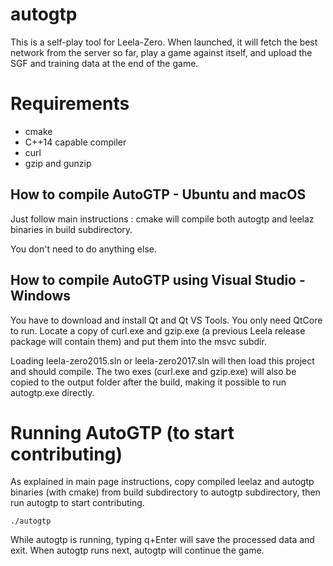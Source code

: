 # autogtp

This is a self-play tool for Leela-Zero. When launched, it will fetch the
best network from the server so far, play a game against itself, and upload
the SGF and training data at the end of the game.

# Requirements

* cmake
* C++14 capable compiler
* curl
* gzip and gunzip

## How to compile AutoGTP - Ubuntu and macOS

Just follow main instructions : cmake will compile both autogtp and leelaz binaries in build subdirectory.

You don't need to do anything else.


## How to compile AutoGTP using Visual Studio - Windows

You have to download and install Qt and Qt VS Tools. You only need QtCore to
run. Locate a copy of curl.exe and gzip.exe (a previous Leela release package
will contain them) and put them into the msvc subdir.

Loading leela-zero2015.sln or leela-zero2017.sln will then load this project
and should compile. The two exes (curl.exe and gzip.exe) will also be copied to
the output folder after the build, making it possible to run autogtp.exe
directly.

# Running AutoGTP (to start contributing)

As explained in main page instructions, copy compiled leelaz and autogtp binaries (with cmake) from build subdirectory to autogtp subdirectory, then run autogtp to start contributing.

    ./autogtp

While autogtp is running, typing q+Enter will save the processed data and exit. When autogtp runs next, autogtp will continue the game.
